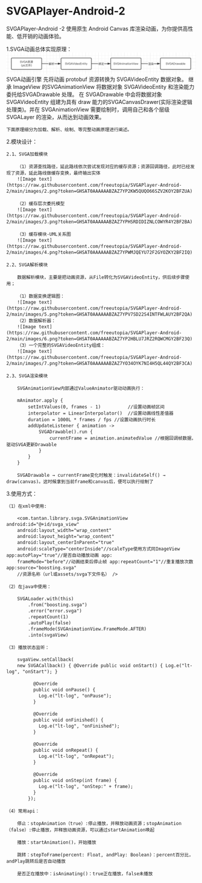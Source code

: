# SVGAPlayer-Android-2

SVGAPlayer-Android -2 使用原生 Android Canvas 库渲染动画，为你提供高性能、低开销的动画体验。

1.SVGA动画总体实现原理：
![Image text](https://raw.githubusercontent.com/freeutopia/SVGAPlayer-Android-2/main/images/1.png?token=GHSAT0AAAAAABZAZ7YO4RU3SYK5MXMTARBGY2BFVGA)
SVGA动画引擎 先将动画 protobuf 资源转换为 SVGAVideoEntity 数据对象。 继承 ImageView 的SVGAnimationView 将数据对象
SVGAVideoEntity 和渲染能力委托给SVGADrawable 处理。 在 SVGADrawable 中会将数据对象 SVGAVideoEntity 组建为具有 draw
能力的SVGACanvasDrawer(实际渲染逻辑处理类)。并在 SVGAnimationView 需要绘制时，调用自己和各个层级SVGALayer 的渲染，从而达到动画效果。

    下面原理细分为加载、解析、绘制、等完整动画原理进行阐述。

2.模块设计：

    2.1、SVGA加载模块
    
        （1）资源查找路径，延此路线依次尝试发现对应的缓存资源；资源回调路径，此时已经发现了资源，延此路线做缓存变换，最终输出实体
        ![Image text](https://raw.githubusercontent.com/freeutopia/SVGAPlayer-Android-2/main/images/2.png?token=GHSAT0AAAAAABZAZ7YP2KW5QUQO66SZV2KOY2BFZUA)
        
        （2）缓存层次委托模型
        ![Image text](https://raw.githubusercontent.com/freeutopia/SVGAPlayer-Android-2/main/images/3.png?token=GHSAT0AAAAAABZAZ7YPHSRDIDIZNLCOWYR4Y2BF2BA)
        
        （3）缓存模块-UML关系图
        ![Image text](https://raw.githubusercontent.com/freeutopia/SVGAPlayer-Android-2/main/images/4.png?token=GHSAT0AAAAAABZAZ7YPWMJQEYU72F2GYOZKY2BF2IQ)
        
    2.2、SVGA解析模块
    
        数据解析模块，主要是把动画资源，从File转化为SVGAVideoEntity，供后续步骤使用；
        
        （1）数据变换逻辑图：
        ![Image text](https://raw.githubusercontent.com/freeutopia/SVGAPlayer-Android-2/main/images/5.png?token=GHSAT0AAAAAABZAZ7YPV7SD22S4INTFWLAUY2BF2QA)
        （2）数据解析器：
        ![Image text](https://raw.githubusercontent.com/freeutopia/SVGAPlayer-Android-2/main/images/6.png?token=GHSAT0AAAAAABZAZ7YP2HBLU7JRZ2RQWCMGY2BF23Q)
        （3）一个完整的SVGAVideoEntity组成：
        ![Image text](https://raw.githubusercontent.com/freeutopia/SVGAPlayer-Android-2/main/images/7.png?token=GHSAT0AAAAAABZAZ7YO34OYK7NI4H5QL44QY2BF3CA)
    
    2.3、SVGA渲染模块
    
        SVGAnimationView内部通过ValueAnimator驱动动画执行：
        
        mAnimator.apply { 
            setIntValues(0, frames - 1)          //设置动画帧区间 
            interpolator = LinearInterpolator()  //设置动画线性差值器 
            duration = 1000L * frames / fps //设置动画执行时长 
            addUpdateListener { animation ->
                SVGADrawable().run { 
                    currentFrame = animation.animatedValue //根据回调帧数据，驱动SVGA更新Drawable 
                } 
            } 
        }
        
        SVGADrawable → currentFrame变化时触发：invalidateSelf() → draw(canvas)。这时候拿到当前frame和canvas后，便可以执行绘制了

3.使用方式：

    （1）在xml中使用:
    
        <com.tantan.library.svga.SVGAnimationView android:id="@+id/svga_view"
        android:layout_width="wrap_content"
        android:layout_height="wrap_content"
        android:layout_centerInParent="true"
        android:scaleType="centerInside"//scaleType使用方式同ImageView app:autoPlay="true"//是否自动播放动画 app:
        frameMode="before"//动画结束后停止帧 app:repeatCount="1"//重复播放次数 app:source="boosting.svga"
        //资源名称（url或assets/svga下文件名） />
    
    （2）在java中使用：
    
        SVGALoader.with(this)
            .from("boosting.svga")
            .error("error.svga")
            .repeatCount(1)
            .autoPlay(false)
            .frameMode(SVGAnimationView.FrameMode.AFTER)
            .into(svgaView)
    
    （3）播放状态监听：
    
        svgaView.setCallback(
        new SVGACallback() { @Override public void onStart() { Log.e("lt-log", "onStart"); }
        
              @Override
              public void onPause() {
                Log.e("lt-log", "onPause");
              }
        
              @Override
              public void onFinished() {
                Log.e("lt-log", "onFinished");
              }
        
              @Override
              public void onRepeat() {
                Log.e("lt-log", "onRepeat");
              }
        
              @Override
              public void onStep(int frame) {
                Log.e("lt-log", "onStep:" + frame);
              }
            });
    
    （4）常用api：
    
        停止：stopAnimation（true）:停止播放，并释放动画资源；stopAnimation（false）:停止播放，并释放动画资源，可以通过startAnimation唤起
        
        播放：startAnimation()，开始播放
        
        跳转：stepToFrame(percent: Float, andPlay: Boolean)：percent百分比，andPlay跳转后是否自动播放
        
        是否正在播放中：isAnimating()：true正在播放，false未播放
